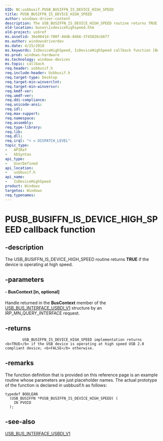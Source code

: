 ```yaml
---
UID: NC:usbbusif.PUSB_BUSIFFN_IS_DEVICE_HIGH_SPEED
title: PUSB_BUSIFFN_IS_DEVICE_HIGH_SPEED
author: windows-driver-content
description: The USB_BUSIFFN_IS_DEVICE_HIGH_SPEED routine returns TRUE if the device is operating at high speed.
old-location: buses\isdevicehighspeed.htm
old-project: usbref
ms.assetid: 36e0041d-700f-44db-84b6-3745026cb6f7
ms.author: windowsdriverdev
ms.date: 4/25/2018
ms.keywords: IsDeviceHighSpeed, IsDeviceHighSpeed callback function [Buses], PUSB_BUSIFFN_IS_DEVICE_HIGH_SPEED, USB_BUSIFFN_IS_DEVICE_HIGH_SPEED, USB_BUSIFFN_IS_DEVICE_HIGH_SPEED callback, buses.isdevicehighspeed, usbbusif/IsDeviceHighSpeed, usbinterKR_eaf122ed-eee1-4924-a186-b0474b8c9816.xml
ms.prod: windows-hardware
ms.technology: windows-devices
ms.topic: callback
req.header: usbbusif.h
req.include-header: Usbbusif.h
req.target-type: Desktop
req.target-min-winverclnt: 
req.target-min-winversvr: 
req.kmdf-ver: 
req.umdf-ver: 
req.ddi-compliance: 
req.unicode-ansi: 
req.idl: 
req.max-support: 
req.namespace: 
req.assembly: 
req.type-library: 
req.lib: 
req.dll: 
req.irql: "< = DISPATCH_LEVEL"
topic_type:
-	APIRef
-	kbSyntax
api_type:
-	UserDefined
api_location:
-	usbbusif.h
api_name:
-	IsDeviceHighSpeed
product: Windows
targetos: Windows
req.typenames: 
---
```


# PUSB_BUSIFFN_IS_DEVICE_HIGH_SPEED callback function


## -description


The USB_BUSIFFN_IS_DEVICE_HIGH_SPEED routine returns <b>TRUE</b> if the device  is operating at high speed. 


## -parameters












#### - BusContext [in, optional]

Handle returned in the <b>BusContext</b> member of the <a href="https://msdn.microsoft.com/library/windows/hardware/ff539213">USB_BUS_INTERFACE_USBDI_V1</a> structure by an IRP_MN_QUERY_INTERFACE request. 


## -returns




            USB_BUSIFFN_IS_DEVICE_HIGH_SPEED implementation returns <b>TRUE</b> if the USB device is operating at high speed USB 2.0 compliant device; <b>FALSE</b> otherwise.  




## -remarks



The function definition that is provided on this reference page is an example routine whose parameters are just placeholder names. The actual prototype of the function is declared in usbbusif.h as follows:

<pre class="syntax" xml:space="preserve"><code>typedef BOOLEAN
  (USB_BUSIFFN *PUSB_BUSIFFN_IS_DEVICE_HIGH_SPEED) (
    IN PVOID
  );</code></pre>



## -see-also




<a href="https://msdn.microsoft.com/library/windows/hardware/ff539213">USB_BUS_INTERFACE_USBDI_V1</a>
 

 

